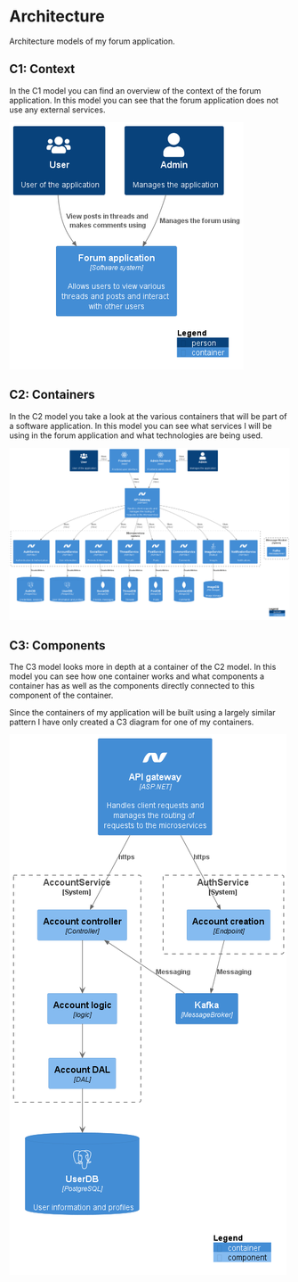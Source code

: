 # Architecture

Architecture models of my forum application.

## C1: Context

In the C1 model you can find an overview of the context of the forum application. In this model you can see that the forum application does not use any external services.

![C1 model](Architecture_C1.png "C1 model")

## C2: Containers

In the C2 model you take a look at the various containers that will be part of a software application. In this model you can see what services I will be using in the forum application and what technologies are being used.

![C2 model](Architecture_C2.png "C2 model")

## C3: Components

The C3 model looks more in depth at a container of the C2 model. In this model you can see how one container works and what components a container has as well as the components directly connected to this component of the container.

Since the containers of my application will be built using a largely similar pattern I have only created a C3 diagram for one of my containers. 

![C3 model](Architecture_C3.png "C3 model")

